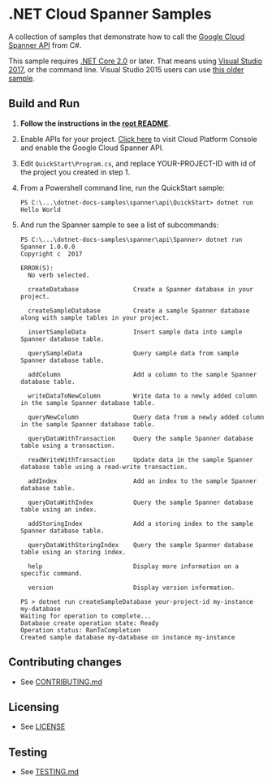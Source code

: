 # .NET Cloud Spanner Samples

A collection of samples that demonstrate how to call the
[Google Cloud Spanner API](https://cloud.google.com/spanner/docs/) from C#.

This sample requires [.NET Core 2.0](
    https://www.microsoft.com/net/core) or later.  That means using
[Visual Studio 2017](
    https://www.visualstudio.com/), or the command line.  Visual Studio 2015 users
can use [this older sample](
    https://github.com/GoogleCloudPlatform/dotnet-docs-samples/tree/vs2015/spanner/api).

## Build and Run

1.  **Follow the instructions in the [root README](../../README.md)**.

4.  Enable APIs for your project.
    [Click here](https://console.cloud.google.com/flows/enableapi?apiid=spanner.googleapis.com&showconfirmation=true)
    to visit Cloud Platform Console and enable the Google Cloud Spanner API.

7.  Edit `QuickStart\Program.cs`, and replace YOUR-PROJECT-ID with id
    of the project you created in step 1.

9.  From a Powershell command line, run the QuickStart sample:
    ```
    PS C:\...\dotnet-docs-samples\spanner\api\QuickStart> dotnet run
    Hello World
    ```

10. And run the Spanner sample to see a list of subcommands:
    ```
    PS C:\...\dotnet-docs-samples\spanner\api\Spanner> dotnet run
    Spanner 1.0.0.0
    Copyright c  2017

    ERROR(S):
      No verb selected.

      createDatabase               Create a Spanner database in your project.

      createSampleDatabase         Create a sample Spanner database along with sample tables in your project.

      insertSampleData             Insert sample data into sample Spanner database table.

      querySampleData              Query sample data from sample Spanner database table.

      addColumn                    Add a column to the sample Spanner database table.

      writeDataToNewColumn         Write data to a newly added column in the sample Spanner database table.

      queryNewColumn               Query data from a newly added column in the sample Spanner database table.

      queryDataWithTransaction     Query the sample Spanner database table using a transaction.

      readWriteWithTransaction     Update data in the sample Spanner database table using a read-write transaction.

      addIndex                     Add an index to the sample Spanner database table.

      queryDataWithIndex           Query the sample Spanner database table using an index.

      addStoringIndex              Add a storing index to the sample Spanner database table.

      queryDataWithStoringIndex    Query the sample Spanner database table using an storing index.

      help                         Display more information on a specific command.

      version                      Display version information.
    ```

    ```
    PS > dotnet run createSampleDatabase your-project-id my-instance my-database
    Waiting for operation to complete...
    Database create operation state: Ready
    Operation status: RanToCompletion
    Created sample database my-database on instance my-instance
    ```

## Contributing changes

* See [CONTRIBUTING.md](../../CONTRIBUTING.md)

## Licensing

* See [LICENSE](../../LICENSE)

## Testing

* See [TESTING.md](../../TESTING.md)
